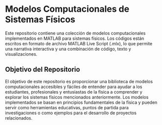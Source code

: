 # Modelos Computacionales de Sistemas Físicos

Este repositorio contiene una colección de modelos computacionales implementados en MATLAB para sistemas físicos. Los códigos están escritos en formato de archivo MATLAB Live Script (.mlx), lo que permite una narrativa interactiva y una combinación de código, texto y visualizaciones.

## Objetivo del Repositorio

El objetivo de este repositorio es proporcionar una biblioteca de modelos computacionales accesibles y fáciles de entender para ayudar a los estudiantes, profesionales y entusiastas de la física a comprender y explorar los sistemas físicos mencionados anteriormente. Los modelos implementados se basan en principios fundamentales de la física y pueden servir como herramientas educativas, puntos de partida para investigaciones o como ejemplos para el desarrollo de proyectos relacionados.
